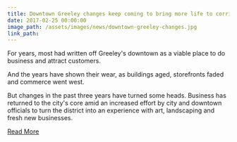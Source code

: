 ```yaml
---
title: Downtown Greeley changes keep coming to bring more life to corridor
date: 2017-02-25 00:00:00
image_path: /assets/images/news/downtown-greeley-changes.jpg
link_path:
---
```



For years, most had written off Greeley's downtown as a viable place to do business and attract customers.

And the years have shown their wear, as buildings aged, storefronts faded and commerce went west.

But changes in the past three years have turned some heads. Business has returned to the city's core amid an increased effort by city and downtown officials to turn the district into an experience with art, landscaping and fresh new businesses.

[Read More](http://www.greeleytribune.com/news/business/downtown-greeley-changes-keep-coming-to-bring-more-life-to-corridor/)
